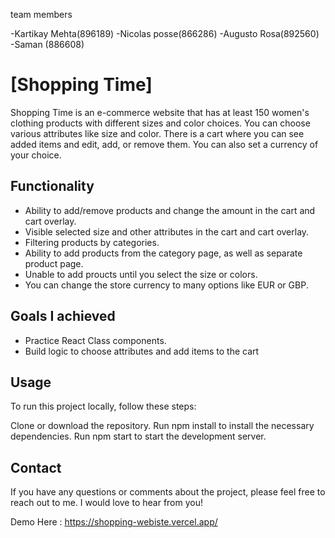 team members

-Kartikay Mehta(896189)
-Nicolas posse(866286)
-Augusto Rosa(892560)
-Saman (886608)


# [Shopping Time]
Shopping Time is an e-commerce website that has at least 150 women's clothing products with different sizes and color choices. You can choose various attributes like size and color. There is a cart where you can see added items and edit, add, or remove them. You can also set a currency of your choice.

## Functionality
- Ability to add/remove products and change the amount in the cart and cart overlay.
- Visible selected size and other attributes in the cart and cart overlay.
- Filtering products by categories.
- Ability to add products from the category page, as well as separate product page.
- Unable to add proucts until you select the size or colors.
- You can change the store currency to many options like EUR or GBP.

## Goals I achieved
- Practice React Class components.
- Build logic to choose attributes and add items to the cart

## Usage
To run this project locally, follow these steps:

Clone or download the repository.
Run npm install to install the necessary dependencies.
Run npm start to start the development server.


## Contact
If you have any questions or comments about the project, please feel free to reach out to me. I would love to hear from you!

Demo Here : https://shopping-webiste.vercel.app/

